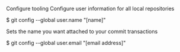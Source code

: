 Configure tooling
Configure user information for all local repositories

$ git config --global user.name "[name]"

Sets the name you want attached to your commit transactions

$ git config --global user.email "[email address]"